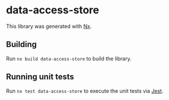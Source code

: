 # data-access-store

This library was generated with [Nx](https://nx.dev).

## Building

Run `nx build data-access-store` to build the library.

## Running unit tests

Run `nx test data-access-store` to execute the unit tests via [Jest](https://jestjs.io).
